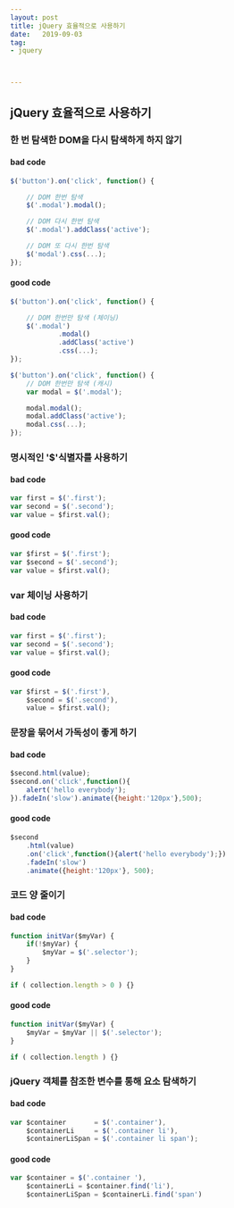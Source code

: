 ```yaml
---
layout: post
title: jQuery 효율적으로 사용하기
date:   2019-09-03
tag:
- jquery



---
```


## jQuery 효율적으로 사용하기

### 한 번 탐색한 DOM을 다시 탐색하게 하지 않기

#### bad code
```js
$('button').on('click', function() {

    // DOM 한번 탐색
    $('.modal').modal();

    // DOM 다시 한번 탐색
    $('.modal').addClass('active');

    // DOM 또 다시 한번 탐색
    $('modal').css(...);
});
```

#### good code
```js
$('button').on('click', function() {

    // DOM 한번만 탐색 (체이닝)
    $('.modal')
            .modal()
            .addClass('active')
            .css(...);
});

$('button').on('click', function() {
    // DOM 한번만 탐색 (캐시)
    var modal = $('.modal');

    modal.modal();
    modal.addClass('active');
    modal.css(...);
});
```

### 명시적인 '$'식별자를 사용하기

#### bad code
```js
var first = $('.first');
var second = $('.second');
var value = $first.val();
```

#### good code
```js
var $first = $('.first');
var $second = $('.second');
var value = $first.val();
```


### var 체이닝 사용하기

#### bad code
```js
var first = $('.first');
var second = $('.second');
var value = $first.val();
```

#### good code
```js
var $first = $('.first'),
    $second = $('.second'),
    value = $first.val();
```


### 문장을 묶어서 가독성이 좋게 하기

#### bad code
```js
$second.html(value);
$second.on('click',function(){
    alert('hello everybody');
}).fadeIn('slow').animate({height:'120px'},500);
```

#### good code
```js
$second
    .html(value)
    .on('click',function(){alert('hello everybody');})
    .fadeIn('slow')
    .animate({height:'120px'}, 500);
```


### 코드 양 줄이기

#### bad code
```js
function initVar($myVar) {
    if(!$myVar) {
        $myVar = $('.selector');
    }
}

if ( collection.length > 0 ) {}
```

#### good code
```js
function initVar($myVar) {
    $myVar = $myVar || $('.selector');
}

if ( collection.length ) {}
```

### jQuery 객체를 참조한 변수를 통해 요소 탐색하기

#### bad code
```js
var $container       = $('.container'),
    $containerLi     = $('.container li'),
    $containerLiSpan = $('.container li span');
```

#### good code
```js
var $container = $('.container '),
    $containerLi = $container.find('li'),
    $containerLiSpan = $containerLi.find('span')
```

